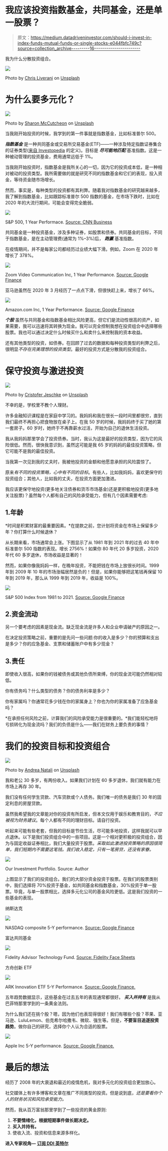 # 我应该投资指数基金，共同基金，还是单一股票？

> 原文：<https://medium.datadriveninvestor.com/should-i-invest-in-index-funds-mutual-funds-or-single-stocks-e044fbfc749c?source=collection_archive---------16----------------------->

我为什么分散投资组合。

![](img/30fe90a694598f08f66b7666c0df2e8b.png)

Photo by [Chris Liverani](https://unsplash.com/@chrisliverani?utm_source=unsplash&utm_medium=referral&utm_content=creditCopyText) on [Unsplash](https://unsplash.com/s/photos/graphs?utm_source=unsplash&utm_medium=referral&utm_content=creditCopyText)

# 为什么要多元化？

![](img/38b77260b05463ad51466e6a75783555.png)

Photo by [Sharon McCutcheon](https://unsplash.com/@sharonmccutcheon?utm_source=unsplash&utm_medium=referral&utm_content=creditCopyText) on [Unsplash](https://unsplash.com/s/photos/diversity?utm_source=unsplash&utm_medium=referral&utm_content=creditCopyText)

当我刚开始投资的时候，我学到的第一件事就是指数基金，比如标准普尔 500。

***指数基金*** 是一种共同基金或交易所交易基金(ETF)——一种涉及特定指数证券集合的证券类型([来自 Investopedia](https://www.investopedia.com/terms/e/etf.asp) 的定义)。目标是 ***尽可能地匹配*** 基准指数。这是一种被动管理的投资基金，费用通常远低于 1%。

当我刚开始投资时，指数基金是我所关心的一切，因为它的投资成本低，是一种相对被动的投资类型。我所需要做的就是研究不同的指数基金和它们的表现，投入资金，等待资金随市场增长。

然而，事实是，每种类型的投资都有其利弊。随着我对指数基金的研究越来越多，我了解到指数基金，比如跟踪标准普尔 500 指数的基金，在市场下跌时，比如在 2020 年的大流行期间，可能会变得完全脆弱。

![](img/c9a476affb52e7a240a7293578eefbc4.png)

S&P 500, 1 Year Performace. [Source: CNN Business](https://money.cnn.com/data/markets/sandp/)

共同基金是一种投资基金，涉及多种证券，如股票和债券。共同基金的目标，不同于指数基金，是在主动管理费(通常为 1%–3%)后， ***跑赢*** 基准指数。

在疫情期间，并不是每家公司都经历过业绩大幅下滑。例如，Zoom 在 2020 年增长了 378%。

![](img/a7b13db69d1e20b74104b5c8779e1160.png)

Zoom Video Communication Inc, 1 Year Performance. [Source: Google Finance](https://www.google.com/finance/quote/ZM:NASDAQ?sa=X&ved=2ahUKEwjquLqm0YzuAhUSY6wKHTcXCYYQ3ecFMAB6BAgBEBk)

亚马逊虽然在 2020 年 3 月经历了一点点下滑，但很快赶上来，增长了 66%。

![](img/0df3318083294a55370567f4d8e6caaf.png)

Amazon.com Inc, 1 Year Performance. [Source: Google Finance](https://www.google.com/finance/quote/AMZN:NASDAQ)

***个股*** 虽然与共同基金和指数基金相比风险更高，但它们是流动性很高的资产，如果需要，我可以迅速将其转换为现金。我可以完全控制我想在投资组合中选择哪些股票。我也可以通过决定什么时候买什么和卖什么来控制我的资本收益。

还有其他类型的投资，如债券。在回顾了过去的数据和每种投资类型的利弊之后，很明显*不存在完美理想的投资类型*。最好的投资方式是分散我的投资组合。

# 保守投资与激进投资

![](img/5600f55acd7f40c113a4420b09c7de49.png)

Photo by [Cristofer Jeschke](https://unsplash.com/@cristofer?utm_source=unsplash&utm_medium=referral&utm_content=creditCopyText) on [Unsplash](https://unsplash.com/s/photos/risk?utm_source=unsplash&utm_medium=referral&utm_content=creditCopyText)

不幸的是，学校里不教个人理财。

许多金融知识课程是在家庭中学习的。我妈妈和我在很长一段时间里都很穷，直到我们最终不再担心把食物放在桌子上。在我 50 岁的时候，我妈妈终于买了她的第一套房子。60 岁时，她终于不再靠薪水过活，开始为自己的退休生活投资。

我从我妈妈那里学会了投资债券。当时，我认为这是最好的投资类型，因为它的风险很低。然而，很快我意识到，虽然这可能是我 65 岁的妈妈的最佳投资策略，但它可能不是我的最佳投资。

当我第一次见到我的丈夫时，我被他投资的金额和他愿意承担的风险震惊了。

原来*有不同的投资策略，心中有不同的目标*。有些人，比如我妈妈，喜欢更保守的投资组合；其他人，比如我的丈夫，在投资方面更加激进。

我应该更保守地投资(更多地关注债券和货币市场基金)还是更积极地投资(更多地关注股票)？虽然每个人都有自己的风险承受能力，但有几个因素需要考虑:

## 1.年龄

*时间是积累财富的最重要因素。*在提款之前，您计划将资金在市场上保留多少年？你打算什么时候退休？

从长期来看，市场通常会上涨。下图显示了从 1981 年到 2021 年的过去 40 年中标准普尔 500 指数的表现。增长 2756%！如果你 80 年代 20 多岁投资，2020 年代 60 多岁退休，市场收益是显著的！

然而，如果你像我妈妈一样，在晚年投资，不能把钱在市场上放很长时间。1999 年到 2009 年 10 年的市场涨幅居然是负的！但是，如果你能够把这笔钱再保留 10 年到 2019 年，那么从 1999 年到 2019 年，收益是 100%。

![](img/52ead6766003ecf3ac19099bfa8b220d.png)

S&P 500 Index from 1981 to 2021\. [Source: Google Finance](https://www.google.com/finance/quote/.INX:INDEXSP?sa=X&ved=2ahUKEwiW4Ob43ozuAhVJ-6wKHRQXAx8Q3ecFMAB6BAgBEBk)

## 2.资金流动

另一个要考虑的因素是现金流。缺乏现金流是许多人和企业申请破产的原因之一。

在决定投资策略之前，重要的是先问一些问题:你的收入是多少？你的预算和支出是多少？你的应急基金、支票和储蓄账户中有多少现金？

## 3.责任

即使收入很高，如果你的钱被债务或其他负债所束缚，你的现金流可能仍然相对较低。

你有债务吗？什么类型的债务？你的债务利率是多少？

你有家属吗？你通常花多少钱在你的家属身上？你也为你的家属准备了应急基金吗？

*在承担任何风险之前，计算我们的风险承受能力是很重要的。*我们能轻松地将亏损转化为现金流吗？我们的负债是什么——我们在财务上要负责的事情？

# 我们的投资目标和投资组合

![](img/19d2d0a169e07f0ef3f950d312b2f2c7.png)

Photo by [Andrea Natali](https://unsplash.com/@andrea_natali?utm_source=unsplash&utm_medium=referral&utm_content=creditCopyText) on [Unsplash](https://unsplash.com/s/photos/folder?utm_source=unsplash&utm_medium=referral&utm_content=creditCopyText)

我和老公 30 多岁，有两份收入。如果我们计划在 60 多岁退休，我们就有能力在市场上再存 30 年。

我们没有任何学生贷款、汽车贷款或个人债务。我们唯一的债务是我们 30 年的固定利息的房屋贷款。

虽然我希望我的文章能对你的投资有所启发，但本文仅用于娱乐和教育目的，*不应被视为财务建议*。每个人都有不同的理财目标。请自行投资。

听起来可能有些老套，但我的目标是节俭生活，尽可能多地投资，这样我就可以早点退休。以下是我们投资组合中的一些项目。这是一个相对更积极的投资组合，因为与固定收益证券相比，我们大量投资于股票。*采取如此激进投资策略的原因很简单，我们短期内不需要这笔钱。我们收入稳定，只有一笔房贷，还没有家眷。*

![](img/c79d96a6ff26acad86958d6aec7385c1.png)

Our Investment Portfolio. Source: Author

上图显示了我们的投资组合。我们的大部分资金投资于股票。在我们的股票类别中，我们选择将 70%投资于基金，如共同基金和指数基金，30%投资于单一股票。毕竟，与单一股票相比，选择多元化公司的基金风险更低。这是我们投资的一些基金的表现。

纳斯达克

![](img/a0545ca1e81109f1a1e8570349d305bc.png)

NASDAQ composite 5-Y performance. [Source: Google Finance](https://www.google.com/finance/quote/.IXIC:INDEXNASDAQ?sa=X&ved=2ahUKEwia7uax74zuAhVICKwKHf-zC4oQ3ecFMAB6BAgCEBk)

富达共同基金

![](img/3de3a3f7d5fa031e4406edceb46f3445.png)

Fidelity Advisor Technology Fund. [Source: Fidelity Face Sheets](https://institutional.fidelity.com/app/proxy/content?literatureURL=/478822.PDF)

方舟创新 ETF

![](img/3f662de8ef20f9919f2dbaa696f44612.png)

ARK Innovation ETF 5-Y Performance. [Source: Google Finance.](https://www.google.com/finance/quote/ARKK:NYSEARCA?sa=X&ved=2ahUKEwj3x-DE8YzuAhVG2qwKHQZ6CqQQ3ecFMAB6BAgBEBk)

五年趋势数据显示，这些基金在过去五年的表现通常都很好。 ***买入并持有*** 是我从巴菲特那里学到的一条黄金法则。

为什么我们还在挑个股？嗯，因为他们也表现得很好！我们有哪些个股？苹果、亚马逊、LuluLemon、伯克希尔哈撒韦、微软、强生等。但是，**不要盲目追逐投资趋势**。做你自己的研究，选择你个人认为合适的股票。

![](img/777e8cb1e588658180f6ca7c9cbb6c3f.png)

Apple Inc 5-Y performance. [Source: Google Finance.](https://www.google.com/finance/quote/AAPL:NASDAQ?sa=X&ved=2ahUKEwiH_sTS84zuAhUHIqwKHbWeBgsQ3ecFMAB6BAgBEBk)

# 最后的想法

经历了 2008 年的大衰退和最近的疫情危机，我对多元化的投资组合更加放心。

社交媒体上有许多博客和文章在推广不同类型的投资。但是说到底，*还是要看你个人的财务状况和风险承受能力。*

然而，我从百万富翁那里学到了一些投资的黄金原则:

1.  **不要情绪化，根据短期事件做长期决定。**
2.  **买入并持有。**
3.  使收入流、投资和信息来源多样化。

**进入专家视角—** [**订阅 DDI 英特尔**](https://datadriveninvestor.com/ddi-intel)
